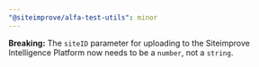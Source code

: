 ```yaml
---
"@siteimprove/alfa-test-utils": minor
---
```


**Breaking:** The `siteID` parameter for uploading to the Siteimprove Intelligence Platform now needs to be a `number`, not a `string`.
